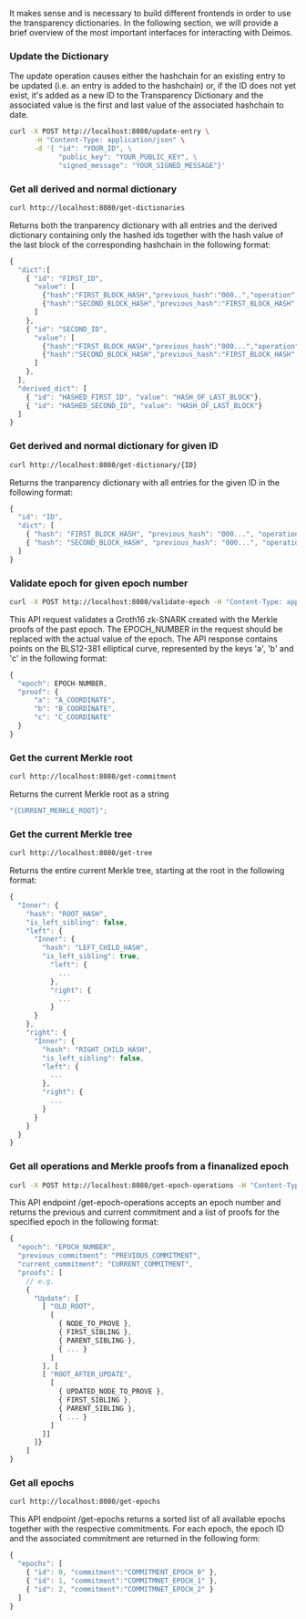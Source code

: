 It makes sense and is necessary to build different frontends in order to use the transparency dictionaries. In the following section, we will provide a brief overview of the most important interfaces for interacting with Deimos.

### Update the Dictionary

The update operation causes either the hashchain for an existing entry to be updated (i.e. an entry is added to the hashchain) or, if the ID does not yet exist, it's added as a new ID to the Transparency Dictionary and the associated value is the first and last value of the associated hashchain to date.

```bash
curl -X POST http://localhost:8080/update-entry \
      -H "Content-Type: application/json" \
      -d '{ "id": "YOUR_ID", \
            "public_key": "YOUR_PUBLIC_KEY", \
            "signed_message": "YOUR_SIGNED_MESSAGE"}'
```

### Get all derived and normal dictionary

```bash
curl http://localhost:8080/get-dictionaries
```

Returns both the tranparency dictionary with all entries and the derived dictionary containing only the hashed ids together with the hash value of the last block of the corresponding hashchain in the following format:

```javascript
{
  "dict":[
    { "id": "FIRST_ID",
      "value": [
        {"hash":"FIRST_BLOCK_HASH","previous_hash":"000..","operation":"...","value":"FIRST_HASHED_VALUE"}
        {"hash":"SECOND_BLOCK_HASH","previous_hash":"FIRST_BLOCK_HASH","operation":"...","value":"SECOND_HASHED_VALUE"}
      ]
    },
    { "id": "SECOND_ID",
      "value": [
        {"hash":"FIRST_BLOCK_HASH","previous_hash":"000...","operation":"...","value":"FIRST_HASHED_VALUE"}
        {"hash":"SECOND_BLOCK_HASH","previous_hash":"FIRST_BLOCK_HASH","operation":"...","value":"SECOND_HASHED_VALUE"}
      ]
    },
  ],
  "derived_dict": [
    { "id": "HASHED_FIRST_ID", "value": "HASH_OF_LAST_BLOCK"},
    { "id": "HASHED_SECOND_ID", "value": "HASH_OF_LAST_BLOCK"}
  ]
}
```

### Get derived and normal dictionary for given ID

```bash
curl http://localhost:8080/get-dictionary/{ID}
```

Returns the tranparency dictionary with all entries for the given ID in the following format:

```javascript
{
  "id": "ID",
  "dict": [
    { "hash": "FIRST_BLOCK_HASH", "previous_hash": "000...", "operation": "...", "value": "FIRST_HASHED_VALUE" },
    { "hash": "SECOND_BLOCK_HASH", "previous_hash": "000...", "operation": "...", "value": "SECOND_HASHED_VALUE" },
  ]
}
```

### Validate epoch for given epoch number

```bash
curl -X POST http://localhost:8080/validate-epoch -H "Content-Type: application/json" -d '"EPOCH_NUMBER"'
```

This API request validates a Groth16 zk-SNARK created with the Merkle proofs of the past epoch. The EPOCH_NUMBER in the request should be replaced with the actual value of the epoch. The API response contains points on the BLS12-381 elliptical curve, represented by the keys 'a', 'b' and 'c' in the following format:

```javascript
{
  "epoch": EPOCH-NUMBER,
  "proof": {
      "a": "A_COORDINATE",
      "b": "B_COORDINATE",
      "c": "C_COORDINATE"
  }
}
```

### Get the current Merkle root

```bash
curl http://localhost:8080/get-commitment
```

Returns the current Merkle root as a string

```javascript
"{CURRENT_MERKLE_ROOT}";
```

### Get the current Merkle tree

```bash
curl http://localhost:8080/get-tree
```

Returns the entire current Merkle tree, starting at the root in the following format:

```javascript
{
  "Inner": {
    "hash": "ROOT_HASH",
    "is_left_sibling": false,
    "left": {
      "Inner": {
        "hash": "LEFT_CHILD_HASH",
        "is_left_sibling": true,
          "left": {
            ...
          },
          "right": {
            ...
          }
      }
    },
    "right": {
      "Inner": {
        "hash": "RIGHT_CHILD_HASH",
        "is_left_sibling": false,
        "left": {
          ...
        },
        "right": {
          ...
        }
      }
    }
  }
}
```

### Get all operations and Merkle proofs from a finanalized epoch

```bash
curl -X POST http://localhost:8080/get-epoch-operations -H "Content-Type: application/json" -d '"EPOCH"'
```

This API endpoint /get-epoch-operations accepts an epoch number and returns the previous and current commitment and a list of proofs for the specified epoch in the following format:

```javascript
{
  "epoch": "EPOCH_NUMBER",
  "previous_commitment": "PREVIOUS_COMMITMENT",
  "current_commitment": "CURRENT_COMMITMENT",
  "proofs": [
    // e.g.
    {
      "Update": [
        [ "OLD_ROOT",
          [
            { NODE_TO_PROVE },
            { FIRST_SIBLING },
            { PARENT_SIBLING },
            { ... }
          ]
        ], [
        [ "ROOT_AFTER_UPDATE",
          [
            { UPDATED_NODE_TO_PROVE },
            { FIRST_SIBLING },
            { PARENT_SIBLING },
            { ... }
          ]
        ]]
      ]}
    ]
}
```

### Get all epochs

```bash
curl http://localhost:8080/get-epochs
```

This API endpoint /get-epochs returns a sorted list of all available epochs together with the respective commitments. For each epoch, the epoch ID and the associated commitment are returned in the following form:

```javascript
{
  "epochs": [
    { "id": 0, "commitment":"COMMITMENT_EPOCH_0" },
    { "id": 1, "commitment":"COMMITMNET_EPOCH_1" },
    { "id": 2, "commitment":"COMMITMNET_EPOCH_2" }
  ]
}
```
